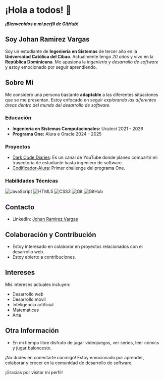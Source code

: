 # **¡Hola a todos! 👋**

***¡Bienvenidos a mi perfil de GitHub!***

## **Soy Johan Ramirez Vargas**
Soy un estudiante de **Ingeniería en Sistemas** de tercer año en la **Universidad Católica del Cibao**. Actualmente tengo *20 años* y vivo en la **República Dominicana**. Me apasiona la *ingeniería y desarrollo de software* y estoy emocionado por seguir aprendiendo.

## **Sobre Mí**
Me considero una persona bastante **adaptable** a las diferentes situaciones que se me presentan. Estoy enfocado en seguir *explorando las diferentes áreas dentro del mundo del desarrollo de software*.

### **Educación**
- **Ingeniería en Sistemas Computacionales:** Ucateci 2021 - 2026
- **Programa One:** Alura e Oracle 2024 - 2025

### **Proyectos**
- [Dark Code Diaries](https://www.youtube.com/channel/UC4qyhmSO0gwYBxhRphzd7PQ): Es un canal de YouTube donde planeo compartir mi trayectoria de estudiante hasta ingeniero de software.
- [Codificador-Alura](): Primer challenge del programa One.

### **Habilidades Técnicas**
![JavaScript](https://img.shields.io/badge/javascript-%23323330.svg?style=for-the-badge&logo=javascript&logoColor=%23F7DF1E)
![HTML5](https://img.shields.io/badge/html5-%23E34F26.svg?style=for-the-badge&logo=html5&logoColor=white)
![CSS3](https://img.shields.io/badge/css3-%231572B6.svg?style=for-the-badge&logo=css3&logoColor=white)
![Git](https://img.shields.io/badge/git-%23F05033.svg?style=for-the-badge&logo=git&logoColor=white)
![GitHub](https://img.shields.io/badge/github-%23121011.svg?style=for-the-badge&logo=github&logoColor=white)

## **Contacto**
- LinkedIn: [Johan Ramirez Vargas](https://www.linkedin.com/in/johanramirezvargas/)

## **Colaboración y Contribución**
- Estoy interesado en colaborar en proyectos relacionados con el desarrollo web.
- Estoy abierto a contribuciones.

## **Intereses**
Mis intereses actuales incluyen:
- Desarrollo web
- Desarrollo móvil
- Inteligencia artificial
- Matemáticas
- Arte

## **Otra Información**
- En mi tiempo libre disfruto de jugar videojuegos, ver series, leer cómics y jugar baloncesto.

¡No dudes en conectarte conmigo! Estoy emocionado por aprender, colaborar y crecer en la comunidad de desarrollo de software.

¡Gracias por visitar mi perfil!
